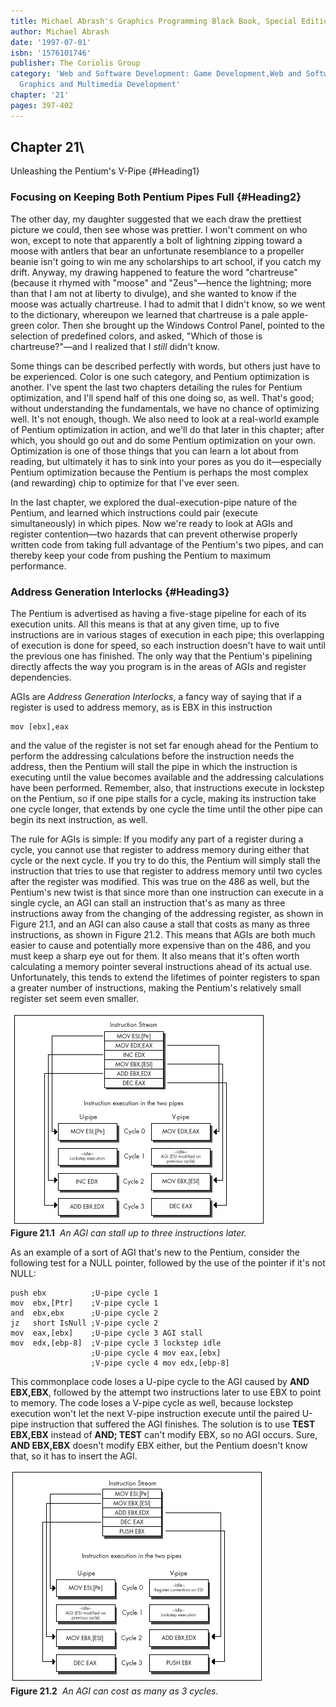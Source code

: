 ```yaml
---
title: Michael Abrash's Graphics Programming Black Book, Special Edition
author: Michael Abrash
date: '1997-07-01'
isbn: '1576101746'
publisher: The Coriolis Group
category: 'Web and Software Development: Game Development,Web and Software Development:
  Graphics and Multimedia Development'
chapter: '21'
pages: 397-402
---
```


## Chapter 21\
 Unleashing the Pentium's V-Pipe {#Heading1}

### Focusing on Keeping Both Pentium Pipes Full {#Heading2}

The other day, my daughter suggested that we each draw the prettiest
picture we could, then see whose was prettier. I won't comment on who
won, except to note that apparently a bolt of lightning zipping toward a
moose with antlers that bear an unfortunate resemblance to a propeller
beanie isn't going to win me any scholarships to art school, if you
catch my drift. Anyway, my drawing happened to feature the word
"chartreuse" (because it rhymed with "moose" and "Zeus"—hence the
lightning; more than that I am not at liberty to divulge), and she
wanted to know if the moose was actually chartreuse. I had to admit that
I didn't know, so we went to the dictionary, whereupon we learned that
chartreuse is a pale apple-green color. Then she brought up the Windows
Control Panel, pointed to the selection of predefined colors, and asked,
"Which of those is chartreuse?"—and I realized that I *still* didn't
know.

Some things can be described perfectly with words, but others just have
to be experienced. Color is one such category, and Pentium optimization
is another. I've spent the last two chapters detailing the rules for
Pentium optimization, and I'll spend half of this one doing so, as well.
That's good; without understanding the fundamentals, we have no chance
of optimizing well. It's not enough, though. We also need to look at a
real-world example of Pentium optimization in action, and we'll do that
later in this chapter; after which, you should go out and do some
Pentium optimization on your own. Optimization is one of those things
that you can learn a lot about from reading, but ultimately it has to
sink into your pores as you do it—especially Pentium optimization
because the Pentium is perhaps the most complex (and rewarding) chip to
optimize for that I've ever seen.

In the last chapter, we explored the dual-execution-pipe nature of the
Pentium, and learned which instructions could pair (execute
simultaneously) in which pipes. Now we're ready to look at AGIs and
register contention—two hazards that can prevent otherwise properly
written code from taking full advantage of the Pentium's two pipes, and
can thereby keep your code from pushing the Pentium to maximum
performance.

### Address Generation Interlocks {#Heading3}

The Pentium is advertised as having a five-stage pipeline for each of
its execution units. All this means is that at any given time, up to
five instructions are in various stages of execution in each pipe; this
overlapping of execution is done for speed, so each instruction doesn't
have to wait until the previous one has finished. The only way that the
Pentium's pipelining directly affects the way you program is in the
areas of AGIs and register dependencies.

AGIs are *Address Generation Interlocks*, a fancy way of saying that if
a register is used to address memory, as is EBX in this instruction

    mov [ebx],eax

and the value of the register is not set far enough ahead for the
Pentium to perform the addressing calculations before the instruction
needs the address, then the Pentium will stall the pipe in which the
instruction is executing until the value becomes available and the
addressing calculations have been performed. Remember, also, that
instructions execute in lockstep on the Pentium, so if one pipe stalls
for a cycle, making its instruction take one cycle longer, that extends
by one cycle the time until the other pipe can begin its next
instruction, as well.

The rule for AGIs is simple: If you modify any part of a register during
a cycle, you cannot use that register to address memory during either
that cycle or the next cycle. If you try to do this, the Pentium will
simply stall the instruction that tries to use that register to address
memory until two cycles after the register was modified. This was true
on the 486 as well, but the Pentium's new twist is that since more than
one instruction can execute in a single cycle, an AGI can stall an
instruction that's as many as three instructions away from the changing
of the addressing register, as shown in Figure 21.1, and an AGI can also
cause a stall that costs as many as three instructions, as shown in
Figure 21.2. This means that AGIs are both much easier to cause and
potentially more expensive than on the 486, and you must keep a sharp
eye out for them. It also means that it's often worth calculating a
memory pointer several instructions ahead of its actual use.
Unfortunately, this tends to extend the lifetimes of pointer registers
to span a greater number of instructions, making the Pentium's
relatively small register set seem even smaller.

![](images/21-01.jpg)\
 **Figure 21.1**  *An AGI can stall up to three instructions later.*

As an example of a sort of AGI that's new to the Pentium, consider the
following test for a NULL pointer, followed by the use of the pointer if
it's not NULL:

    push ebx          ;U-pipe cycle 1
    mov  ebx,[Ptr]    ;V-pipe cycle 1
    and  ebx,ebx      ;U-pipe cycle 2
    jz   short IsNull ;V-pipe cycle 2
    mov  eax,[ebx]    ;U-pipe cycle 3 AGI stall
    mov  edx,[ebp-8]  ;V-pipe cycle 3 lockstep idle
                      ;U-pipe cycle 4 mov eax,[ebx]
                      ;V-pipe cycle 4 mov edx,[ebp-8]

This commonplace code loses a U-pipe cycle to the AGI caused by **AND
EBX,EBX**, followed by the attempt two instructions later to use EBX to
point to memory. The code loses a V-pipe cycle as well, because lockstep
execution won't let the next V-pipe instruction execute until the paired
U-pipe instruction that suffered the AGI finishes. The solution is to
use **TEST EBX,EBX** instead of **AND; TEST** can't modify EBX, so no
AGI occurs. Sure, **AND EBX,EBX** doesn't modify EBX either, but the
Pentium doesn't know that, so it has to insert the AGI.

![](images/21-02.jpg)\
 **Figure 21.2**  *An AGI can cost as many as 3 cycles.*
